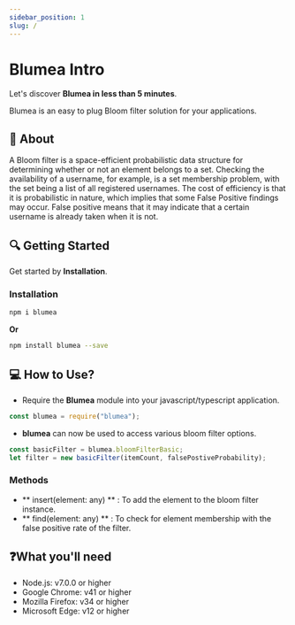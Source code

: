 ```yaml
---
sidebar_position: 1
slug: /
---
```


# Blumea Intro

Let's discover **Blumea in less than 5 minutes**.

Blumea is an easy to plug Bloom filter solution for your applications.

## 🔖 About

A Bloom filter is a space-efficient probabilistic data structure for determining whether or not an element belongs to a set. Checking the availability of a username, for example, is a set membership problem, with the set being a list of all registered usernames. The cost of efficiency is that it is probabilistic in nature, which implies that some False Positive findings may occur. False positive means that it may indicate that a certain username is already taken when it is not.

## 🔍 Getting Started

Get started by **Installation**.

### Installation

```bash
npm i blumea

```

**Or**

```bash
npm install blumea --save
```

## 💻 How to Use?

- Require the **Blumea** module into your javascript/typescript application.

```js
const blumea = require("blumea");
```

- **blumea** can now be used to access various bloom filter options.

```js
const basicFilter = blumea.bloomFilterBasic;
let filter = new basicFilter(itemCount, falsePostiveProbability);
```

### Methods

- ** insert(element: any) ** : To add the element to the bloom filter instance.
- ** find(element: any) ** : To check for element membership with the false positive rate of the filter.

## ❓What you'll need

- Node.js: v7.0.0 or higher
- Google Chrome: v41 or higher
- Mozilla Firefox: v34 or higher
- Microsoft Edge: v12 or higher
